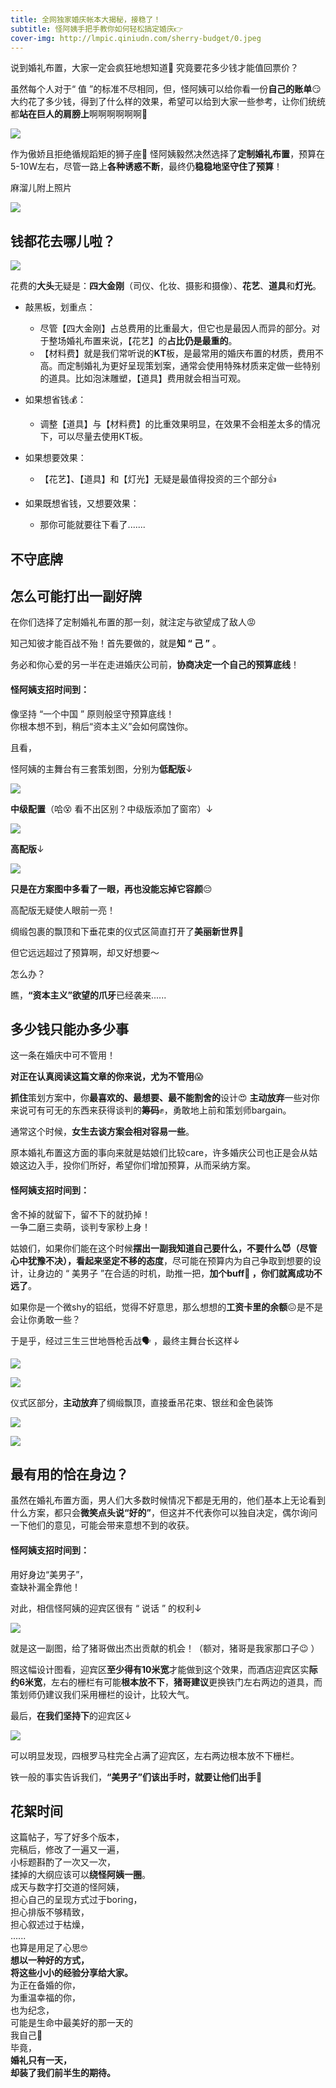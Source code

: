```yaml
---
title: 全网独家婚庆帐本大揭秘，接稳了！
subtitle: 怪阿姨手把手教你如何轻松搞定婚庆👉
cover-img: http://lmpic.qiniudn.com/sherry-budget/0.jpeg
---
```


说到婚礼布置，大家一定会疯狂地想知道🤔 究竟要花多少钱才能值回票价？

虽然每个人对于“ 值 ”的标准不尽相同，但，怪阿姨可以给你看一份**自己的账单**😏 大约花了多少钱，得到了什么样的效果，希望可以给到大家一些参考，让你们统统都**站在巨人的肩膀上**啊啊啊啊啊啊💪

![]({{site.static_base_url}}/sherry-budget/1.gif)


作为傲娇且拒绝循规蹈矩的狮子座🦁 怪阿姨毅然决然选择了**定制婚礼布置**，预算在5-10W左右，尽管一路上**各种诱惑不断**，最终仍**稳稳地坚守住了预算**！

麻溜儿附上照片

![]({{site.static_base_url}}/sherry-budget/2.gif)

## 钱都花去哪儿啦？

![]({{site.static_base_url}}/sherry-budget/3.jpg)

花费的**大头**无疑是：**四大金刚**（司仪、化妆、摄影和摄像）、**花艺**、**道具**和**灯光**。

- 敲黑板，划重点：
    - 尽管【四大金刚】占总费用的比重最大，但它也是最因人而异的部分。对于整场婚礼布置来说，【花艺】的**占比仍是最重的**。
    - 【材料费】就是我们常听说的**KT**板，是最常用的婚庆布置的材质，费用不高。而定制婚礼为更好呈现策划案，通常会使用特殊材质来定做一些特别的道具。比如泡沫雕塑，【道具】费用就会相当可观。


-   如果想省钱💰：
    - 调整【道具】与【材料费】的比重效果明显，在效果不会相差太多的情况下，可以尽量去使用KT板。

- 如果想要效果：
    - 【花艺】、【道具】和【灯光】无疑是最值得投资的三个部分👍 

- 如果既想省钱，又想要效果：
    - 那你可能就要往下看了.......


## 不守底牌
## 怎么可能打出一副好牌

在你们选择了定制婚礼布置的那一刻，就注定与欲望成了敌人😡

知己知彼才能百战不殆！首先要做的，就是**知 “ 己 ”** 。

务必和你心爱的另一半在走进婚庆公司前，**协商决定一个自己的预算底线**！

<div class="card text-center">
    <div class="card-body mx-auto">
        <h4 class="card-title">怪阿姨支招时间到：</h4>
        <p class="card-text">像坚持  “一个中国 ” 原则般坚守预算底线！<br>
                             你根本想不到，稍后“资本主义”会如何腐蚀你。</p>
    </div>
</div>

且看，

怪阿姨的主舞台有三套策划图，分别为**低配版**↓

![]({{site.static_base_url}}/sherry-budget/4.jpeg)

**中级配置**（哈😵 看不出区别？中级版添加了窗帘）↓

![]({{site.static_base_url}}/sherry-budget/5.jpeg)

**高配版**↓

![]({{site.static_base_url}}/sherry-budget/6.jpeg)

**只是在方案图中多看了一眼，再也没能忘掉它容颜**😔

高配版无疑使人眼前一亮！

绸缎包裹的飘顶和下垂花束的仪式区简直打开了**美丽新世界**🤗

但它远远超过了预算啊，却又好想要～

怎么办？

瞧，**“资本主义”欲望的爪牙**已经袭来......


## 多少钱只能办多少事

这一条在婚庆中可不管用！

**对正在认真阅读这篇文章的你来说，尤为不管用**😱

**抓住**策划方案中，你**最喜欢的、最想要、最不能割舍的**设计😍 **主动放弃**一些对你来说可有可无的东西来获得谈判的**筹码**✊，勇敢地上前和策划师bargain。

通常这个时候，**女生去谈方案会相对容易一些**。

原本婚礼布置这方面的事向来就是姑娘们比较care，许多婚庆公司也正是会从姑娘这边入手，投你们所好，希望你们增加预算，从而采纳方案。

<div class="card text-center">
    <div class="card-body mx-auto">
        <h4 class="card-title">怪阿姨支招时间到：</h4>
        <p class="card-text">舍不掉的就留下，留不下的就扔掉！<br>
                             一争二磨三卖萌，谈判专家秒上身！</p>
    </div>
</div>

姑娘们，如果你们能在这个时候**摆出一副我知道自己要什么，不要什么😈（尽管心中犹豫不决），看起来坚定不移的态度**，尽可能在预算内为自己争取到想要的设计，让身边的  “ 美男子 ”在合适的时机，助推一把，**加个buff👻 ，你们就离成功不远了**。

如果你是一个微shy的铝纸，觉得不好意思，那么想想的**工资卡里的余额**😖是不是会让你勇敢一些？

于是乎，经过三生三世地唇枪舌战🗣 ，最终主舞台长这样↓

![]({{site.static_base_url}}/sherry-budget/7.jpeg)

![]({{site.static_base_url}}/sherry-budget/8.jpeg)


仪式区部分，**主动放弃**了绸缎飘顶，直接垂吊花束、银丝和金色装饰

![]({{site.static_base_url}}/sherry-budget/9.jpeg)

![]({{site.static_base_url}}/sherry-budget/10.jpeg)

## 最有用的恰在身边？

虽然在婚礼布置方面，男人们大多数时候情况下都是无用的，他们基本上无论看到什么方案，都只会**微笑点头说“好的”**，但这并不代表你可以独自决定，偶尔询问一下他们的意见，可能会带来意想不到的收获。
 

<div class="card text-center">
    <div class="card-body mx-auto">
        <h4 class="card-title">怪阿姨支招时间到：</h4>
        <p class="card-text">用好身边“美男子”，<br>
                             查缺补漏全靠他！</p>
    </div>
</div>

对此，相信怪阿姨的迎宾区很有 “ 说话 ” 的权利↓

![]({{site.static_base_url}}/sherry-budget/11.jpeg)

就是这一副图，给了猪哥做出杰出贡献的机会！（额对，猪哥是我家那口子😉 ）

照这幅设计图看，迎宾区**至少得有10米宽**才能做到这个效果，而酒店迎宾区实**际约6米宽**，左右的栅栏有可能**根本放不下**，**猪哥建议**更换铁门左右两边的道具，而策划师仍建议我们采用栅栏的设计，比较大气。

最后，**在我们坚持下**的迎宾区↓

![]({{site.static_base_url}}/sherry-budget/12.jpeg)

可以明显发现，四根罗马柱完全占满了迎宾区，左右两边根本放不下栅栏。

铁一般的事实告诉我们，**“美男子”们该出手时，就要让他们出手**👊


## 花絮时间 

这篇帖子，写了好多个版本，<br>
完稿后，修改了一遍又一遍，<br>
小标题斟酌了一次又一次，<br>
揉掉的大纲应该可以**绕怪阿姨一圈**。<br>
成天与数字打交道的怪阿姨，<br>
担心自己的呈现方式过于boring，<br>
担心排版不够精致，<br>
担心叙述过于枯燥，<br>
......<br>
也算是用足了心思🤓<br>
**想以一种好的方式，<br>
将这些小小的经验分享给大家。**<br>
为正在备婚的你，<br>
为重温幸福的你，<br>
也为纪念，<br>
可能是生命中最美好的那一天的<br>
我自己👰<br>
毕竟，<br>
**婚礼只有一天，<br>
却装了我们前半生的期待。**<br>